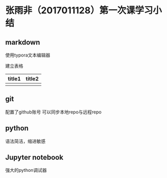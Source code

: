 # 张雨非（2017011128）第一次课学习小结

## markdown

使用typora文本编辑器

建立表格

| title1 | title2 |
| ---- | ---- |
|		|	|

## git

配置了github账号 可以同步本地repo与远程repo

## python

语法简洁，缩进敏感

## Jupyter notebook

强大的python调试器